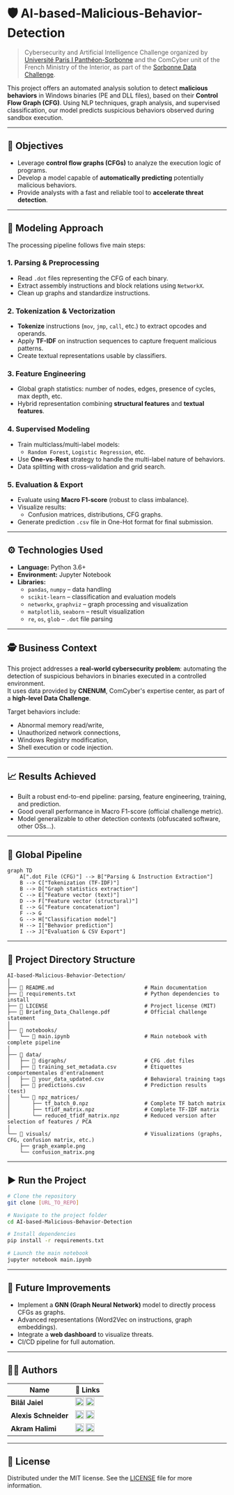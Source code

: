# 🛡️ AI-based-Malicious-Behavior-Detection

> Cybersecurity and Artificial Intelligence Challenge organized by [Université Paris I Panthéon-Sorbonne](https://www.pantheonsorbonne.fr) and the ComCyber unit of the French Ministry of the Interior, as part of the [Sorbonne Data Challenge](https://sorbonne-data-challenge.fr/).

This project offers an automated analysis solution to detect **malicious behaviors** in Windows binaries (PE and DLL files), based on their **Control Flow Graph (CFG)**. Using NLP techniques, graph analysis, and supervised classification, our model predicts suspicious behaviors observed during sandbox execution.

---

## 📌 Objectives

- Leverage **control flow graphs (CFGs)** to analyze the execution logic of programs.
- Develop a model capable of **automatically predicting** potentially malicious behaviors.
- Provide analysts with a fast and reliable tool to **accelerate threat detection**.

---

## 🧠 Modeling Approach

The processing pipeline follows five main steps:

### 1. Parsing & Preprocessing
- Read `.dot` files representing the CFG of each binary.
- Extract assembly instructions and block relations using `NetworkX`.
- Clean up graphs and standardize instructions.

### 2. Tokenization & Vectorization
- **Tokenize** instructions (`mov`, `jmp`, `call`, etc.) to extract opcodes and operands.
- Apply **TF-IDF** on instruction sequences to capture frequent malicious patterns.
- Create textual representations usable by classifiers.

### 3. Feature Engineering
- Global graph statistics: number of nodes, edges, presence of cycles, max depth, etc.
- Hybrid representation combining **structural features** and **textual features**.

### 4. Supervised Modeling
- Train multiclass/multi-label models:
  - `Random Forest`, `Logistic Regression`, etc.
- Use **One-vs-Rest** strategy to handle the multi-label nature of behaviors.
- Data splitting with cross-validation and grid search.

### 5. Evaluation & Export
- Evaluate using **Macro F1-score** (robust to class imbalance).
- Visualize results:
  - Confusion matrices, distributions, CFG graphs.
- Generate prediction `.csv` file in One-Hot format for final submission.

---

## ⚙️ Technologies Used

- **Language:** Python 3.6+
- **Environment:** Jupyter Notebook
- **Libraries:**
  - `pandas`, `numpy` – data handling
  - `scikit-learn` – classification and evaluation models
  - `networkx`, `graphviz` – graph processing and visualization
  - `matplotlib`, `seaborn` – result visualization
  - `re`, `os`, `glob` – `.dot` file parsing

---

## 🕵️ Business Context

This project addresses a **real-world cybersecurity problem**: automating the detection of suspicious behaviors in binaries executed in a controlled environment.  
It uses data provided by **CNENUM**, ComCyber's expertise center, as part of a **high-level Data Challenge**.

Target behaviors include:
- Abnormal memory read/write,
- Unauthorized network connections,
- Windows Registry modification,
- Shell execution or code injection.

---

## 📈 Results Achieved

- Built a robust end-to-end pipeline: parsing, feature engineering, training, and prediction.
- Good overall performance in Macro F1-score (official challenge metric).
- Model generalizable to other detection contexts (obfuscated software, other OSs…).

---

## 🔄 Global Pipeline

```mermaid
graph TD
    A[".dot File (CFG)"] --> B["Parsing & Instruction Extraction"]
    B --> C["Tokenization (TF-IDF)"]
    B --> D["Graph statistics extraction"]
    C --> E["Feature vector (text)"]
    D --> F["Feature vector (structural)"]
    E --> G["Feature concatenation"]
    F --> G
    G --> H["Classification model"]
    H --> I["Behavior prediction"]
    I --> J["Evaluation & CSV Export"]
```

---

## 📂 Project Directory Structure

```plaintext
AI-based-Malicious-Behavior-Detection/
│
├── 📄 README.md                             # Main documentation
├── 📄 requirements.txt                      # Python dependencies to install
├── 📄 LICENSE                               # Project license (MIT)
├── 📄 Briefing_Data_Challenge.pdf           # Official challenge statement
│
├── 📁 notebooks/
│   └── 📄 main.ipynb                        # Main notebook with complete pipeline
│
├── 📁 data/
│   ├── 📁 digraphs/                         # CFG .dot files
│   ├── 📄 training_set_metadata.csv         # Étiquettes comportementales d'entraînement
│   ├── 📄 your_data_updated.csv             # Behavioral training tags
│   ├── 📄 predictions.csv                   # Prediction results (test)
│   └── 📁 npz_matrices/
│       ├── tf_batch_0.npz                  # Complete TF batch matrix
│       ├── tfidf_matrix.npz                # Complete TF-IDF matrix
│       └── reduced_tfidf_matrix.npz        # Reduced version after selection of features / PCA
│
└── 📁 visuals/                              # Visualizations (graphs, CFG, confusion matrix, etc.)
    ├── graph_example.png
    └── confusion_matrix.png
```

---

## ▶️ Run the Project

```bash
# Clone the repository
git clone [URL_TO_REPO]

# Navigate to the project folder
cd AI-based-Malicious-Behavior-Detection

# Install dependencies
pip install -r requirements.txt

# Launch the main notebook
jupyter notebook main.ipynb
```

---

## 🔧 Future Improvements

- Implement a **GNN (Graph Neural Network)** model to directly process CFGs as graphs.
- Advanced representations (Word2Vec on instructions, graph embeddings).
- Integrate a **web dashboard** to visualize threats.
- CI/CD pipeline for full automation.

---

## 👨‍💻 Authors

| Name              | 🔗 Links |
|-------------------|----------|
| **Bilâl Jaiel**     | [<img src="https://img.shields.io/badge/LinkedIn-0A66C2?style=flat&logo=linkedin&logoColor=white" height="20">](https://www.linkedin.com/in/bilal-jaiel/) [<img src="https://img.shields.io/badge/GitHub-181717?style=flat&logo=github&logoColor=white" height="20">](https://github.com/bilal-jaiel) |
| **Alexis Schneider** | [<img src="https://img.shields.io/badge/LinkedIn-0A66C2?style=flat&logo=linkedin&logoColor=white" height="20">](https://www.linkedin.com/in/alexis-schneider-a91079325/) [<img src="https://img.shields.io/badge/GitHub-181717?style=flat&logo=github&logoColor=white" height="20">](https://github.com/Alexis-Schneider) |
| **Akram Halimi**     | [<img src="https://img.shields.io/badge/LinkedIn-0A66C2?style=flat&logo=linkedin&logoColor=white" height="20">](https://www.linkedin.com/in/akram-halimi-010217321/) [<img src="https://img.shields.io/badge/GitHub-181717?style=flat&logo=github&logoColor=white" height="20">](https://github.com/A-Jassim) |

---

## 📄 License

Distributed under the MIT license. See the [LICENSE](LICENSE) file for more information.
